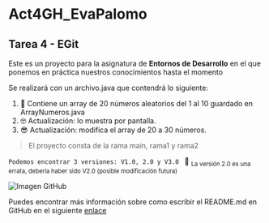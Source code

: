 # Act4GH_EvaPalomo
## Tarea 4 - EGit 

Este es un proyecto para la asignatura de **Entornos de Desarrollo** en el que ponemos en práctica nuestros conocimientos hasta el momento

Se realizará con un archivo.java que contendrá lo siguiente:

1. :slightly_smiling_face: Contiene un array de 20 números aleatorios del 1 al 10 guardado en ArrayNumeros.java
2. :nerd_face: Actualización: lo muestra por pantalla.
3. :sunglasses: Actualización: modifica el array de 20 a 30 números.

> El proyecto consta de la rama main, rama1 y rama2 

```Podemos encontrar 3 versiones: V1.0, 2.0 y V3.0 ``` :dizzy:
<sub>La versión 2.0 es una errata, debería haber sido V2.0 (posible modificación futura)</sub>



![Imagen GitHub](https://marketing4ecommerce.net/wp-content/uploads/2018/06/GitHub-logo-2-imagen.jpg)

Puedes encontrar más información sobre como escribir el README.md en GitHub en el siguiente [enlace](https://docs.github.com/es/get-started/writing-on-github/getting-started-with-writing-and-formatting-on-github/about-writing-and-formatting-on-github)
